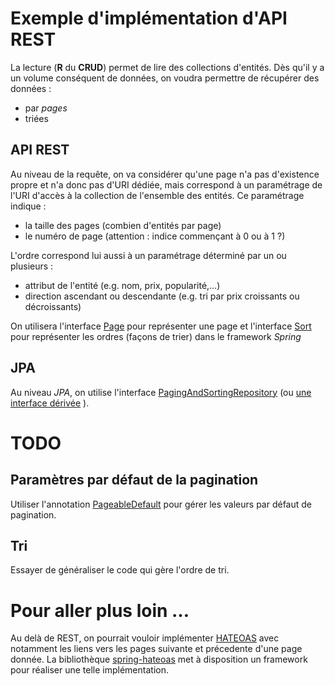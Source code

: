 # Exemple d'implémentation d'API REST

La lecture (**R** du **CRUD**) permet de lire des collections d'entités. Dès qu'il y a un volume conséquent de données,
on voudra permettre de récupérer des données :
  * par *pages*
  * triées
  
## API REST

Au niveau de la requête, on va considérer qu'une page n'a pas d'existence propre et n'a donc pas d'URI dédiée, mais
correspond à un paramétrage de l'URI d'accès à la collection de l'ensemble des entités. Ce paramétrage indique :
  * la taille des pages (combien d'entités par page)
  * le numéro de page (attention : indice commençant à 0 ou à 1 ?)
  
L'ordre correspond lui aussi à un paramétrage déterminé par un ou plusieurs :
 * attribut de l'entité (e.g. nom, prix, popularité,…)
 * direction ascendant ou descendante (e.g. tri par prix croissants ou décroissants)
 
 On utilisera l'interface [Page](https://docs.spring.io/spring-data/commons/docs/current/api/org/springframework/data/domain/Page.html)
 pour représenter une page et l'interface [Sort](https://docs.spring.io/spring-data/commons/docs/current/api/org/springframework/data/domain/Sort.html)
 pour représenter les ordres (façons de trier) dans le framework *Spring*
 
##  JPA

Au niveau *JPA*, on utilise l'interface [PagingAndSortingRepository](https://docs.spring.io/spring-data/commons/docs/current/api/org/springframework/data/repository/PagingAndSortingRepository.html)
(ou [une interface dérivée](https://www.baeldung.com/spring-data-repositories) ).

# TODO

## Paramètres par défaut de la pagination

Utiliser l'annotation [PageableDefault](https://docs.spring.io/spring-data/commons/docs/current/api/org/springframework/data/web/PageableDefault.html) pour gérer les valeurs par défaut de pagination.

## Tri

Essayer de généraliser le code qui gère l'ordre de tri.

# Pour aller plus loin …

Au delà de REST, on pourrait vouloir implémenter [HATEOAS](https://fr.wikipedia.org/wiki/HATEOAS) avec notamment les liens vers les pages suivante et précedente d'une page donnée.
La bibliothèque [spring-hateoas](https://spring.io/projects/spring-hateoas) met à disposition un framework pour réaliser une telle implémentation.
